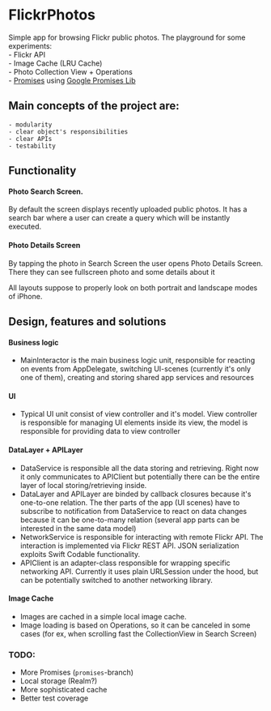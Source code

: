 # FlickrPhotos
Simple app for browsing Flickr public photos. The playground for some experiments:  
	- Flickr API  
	- Image Cache (LRU Cache)  
	- Photo Collection View + Operations  
	- [Promises](https://github.com/DmIvanov/FlickrPhotos/tree/Promises) using [Google Promises Lib](https://github.com/google/promises)   

## Main concepts of the project are:
	- modularity 
	- clear object's responsibilities 
	- clear APIs 
	- testability

## Functionality
#### Photo Search Screen.
By default the screen displays recently uploaded public photos. It has a search bar where a user can create a query which will be instantly executed.
#### Photo Details Screen
By tapping the photo in Search Screen the user opens Photo Details Screen. There they can see fullscreen photo and some details about it
    
All layouts suppose to properly look on both portrait and landscape modes of iPhone.

## Design, features and solutions
#### Business logic
- MainInteractor is the main business logic unit, responsible for reacting on events from AppDelegate, switching UI-scenes (currently it's only one of them), creating and storing shared app services and resources

#### UI
- Typical UI unit consist of view controller and it's model. View controller is responsible for managing UI elements inside its view, the model is responsible for providing data to view controller

#### DataLayer + APILayer
- DataService is responsible all the data storing and retrieving. Right now it only communicates to APIClient but potentially there can be the entire layer of local storing/retrieving inside.
- DataLayer and APILayer are binded by callback closures because it's one-to-one relation. The ther parts of the app (UI scenes) have to subscribe to notification from DataService to react on data changes because it can be one-to-many relation (several app parts can be interested in the same data model)
- NetworkService is responsible for interacting with remote Flickr API. The interaction is implemented via Flickr REST API. JSON serialization exploits Swift Codable functionality.
- APIClient is an adapter-class responsible for wrapping specific networking API. Currently it uses plain URLSession under the hood, but can be potentially switched to another networking library.

#### Image Cache
- Images are cached in a simple local image cache.
- Image loading is based on Operations, so it can be canceled in some cases (for ex, when scrolling fast the CollectionView in Search Screen)

### TODO:
- More Promises (`promises`-branch)
- Local storage (Realm?)
- More sophisticated cache
- Better test coverage

